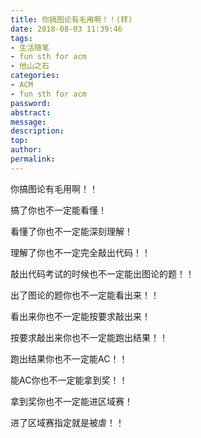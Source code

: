 ```yaml
---
title: 你搞图论有毛用啊！！(转)
date: 2018-08-03 11:39:46
tags:
- 生活随笔
- fun sth for acm
- 他山之石
categories:
- ACM
- fun sth for acm
password:
abstract:
message:
description:
top:
author:
permalink:
---
```


你搞图论有毛用啊！！

搞了你也不一定能看懂！

看懂了你也不一定能深刻理解！

理解了你也不一定完全敲出代码！！

敲出代码考试的时候也不一定能出图论的题！！

出了图论的题你也不一定能看出来！！

看出来你也不一定能按要求敲出来！

按要求敲出来你也不一定能跑出结果！！

跑出结果你也不一定能AC！！

能AC你也不一定能拿到奖！！

拿到奖你也不一定能进区域赛！

进了区域赛指定就是被虐！！